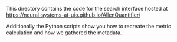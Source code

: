 This directory contains the code for the search interface hosted at 
https://neural-systems-at-uio.github.io/AllenQuantifier/

Additionally the Python scripts show you how to recreate the metric calculation and 
how we gathered the metadata. 